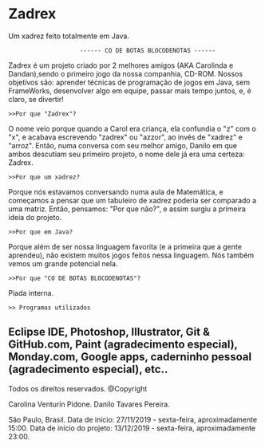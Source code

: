 # Zadrex
Um xadrez feito totalmente em Java.

						------ CO DE BOTAS BLOCODENOTAS ------

   Zadrex é um projeto criado por 2 melhores amigos (AKA Carolinda e Dandan),sendo o primeiro jogo da nossa companhia, CD-ROM. Nossos objetivos são: aprender
técnicas de programação de jogos em Java, sem FrameWorks, desenvolver algo em equipe, passar mais tempo juntos, e, é claro, se divertir!

	>>Por que "Zadrex"?

O nome veio porque quando a Carol era criança, ela confundia o "z" com o "x", e acabava escrevendo "zadrex" ou "azzor", ao invés de "xadrez" e "arroz". Então, numa
conversa com seu melhor amigo, Danilo em que ambos descutiam seu primeiro projeto, o nome dele já era uma certeza: Zadrex.

	>>Por que um xadrez?

Porque nós estavamos conversando numa aula de Matemática, e começamos a pensar que um tabuleiro de xadrez poderia ser comparado a uma matriz. Então, pensamos: "Por que
não?", e assim surgiu a primeira ideia do projeto.

	>>Por que em Java?

Porque além de ser nossa linguagem favorita (e a primeira que a gente aprendeu), não existem muitos jogos feitos nessa linguagem. Nós também vemos um grande potencial
nela.

	>>Por que "CO DE BOTAS BLOCODENOTAS"?

Piada interna.

	>> Programas utilizados

Eclipse IDE, Photoshop, Illustrator, Git & GitHub.com, Paint (agradecimento especial), Monday.com, Google apps, caderninho pessoal (agradecimento especial), etc..
----------------------------------------------------------------------------------------------------------------------------------------
Todos os direitos reservados.
@Copyright

Carolina Venturin Pidone.
Danilo Tavares Pereira.

São Paulo, Brasil.
Data de início: 27/11/2019 - sexta-feira, aproximadamente 15:00.
Data de início do projeto: 13/12/2019 - sexta-feira, aproximadamente 23:00.
